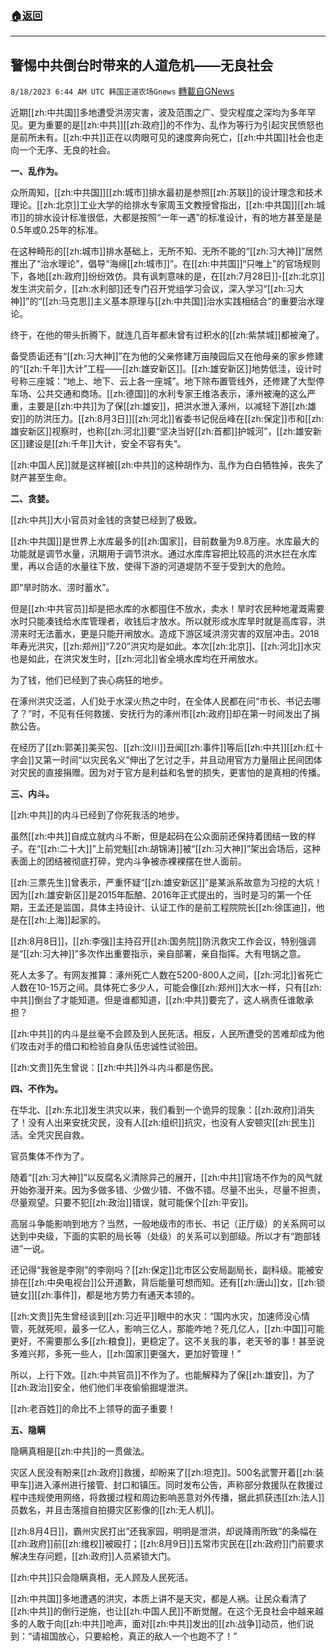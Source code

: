 ###  [:house:返回](README.md)
---


## 警惕中共倒台时带来的人道危机——无良社会
`8/18/2023 6:44 AM UTC 韩国正道农场Gnews` [轉載自GNews](https://gnews.org/articles/1566089)

近期[[zh:中共国]]多地遭受洪涝灾害，波及范围之广、受灾程度之深均为多年罕见。更为重要的是[[zh:中共]][[zh:政府]]的不作为、乱作为等行为引起灾民愤怒也是前所未有。[[zh:中共]]正在以肉眼可见的速度奔向死亡，[[zh:中共国]]社会也走向一个无序、无良的社会。

  

**一、乱作为。**

众所周知，[[zh:中共国]][[zh:城市]]排水最初是参照[[zh:苏联]]的设计理念和技术理论。[[zh:北京]]工业大学的给排水专家周玉文教授曾指出，[[zh:中共国]][[zh:城市]]的排水设计标准很低，大都是按照“一年一遇”的标准设计，有的地方甚至是是0.5年或0.25年的标准。

在这种畸形的[[zh:城市]]排水基础上，无所不知、无所不能的“[[zh:习大神]]”居然推出了“治水理论”，倡导“海绵[[zh:城市]]”。在[[zh:中共国]]“只唯上”的官场规则下，各地[[zh:政府]]纷纷效仿。具有讽刺意味的是，在[[zh:7月28日]]-[[zh:北京]]发生洪灾前夕，[[zh:水利部]]还专门召开党组学习会议，深入学习“[[zh:习大神]]”的“[[zh:马克思]]主义基本原理与[[zh:中共国]]治水实践相结合”的重要治水理论。

终于，在他的带头折腾下，就连几百年都未曾有过积水的[[zh:紫禁城]]都被淹了。

  

备受质诟还有“[[zh:习大神]]”在为他的父亲修建万亩陵园后又在他母亲的家乡修建的“[[zh:千年]]大计”工程——[[zh:雄安新区]]。[[zh:雄安新区]]地势低洼，设计时号称三座城：“地上、地下、云上各一座城”。地下除布置管线外，还修建了大型停车场、公共交通和商场。[[zh:德国]]的水利专家王维洛表示，涿州被淹的这么严重，主要是[[zh:中共]]为了保[[zh:雄安]]，把洪水泄入涿州，以减轻下游[[zh:雄安]]的防洪压力。[[zh:8月3日]][[zh:河北]]省委书记倪岳峰在[[zh:保定]]市和[[zh:雄安新区]]视察时，也称[[zh:河北]]要“坚决当好[[zh:首都]]护城河”，[[zh:雄安新区]]建设是[[zh:千年]]大计，安全不容有失“。

[[zh:中国人民]]就是这样被[[zh:中共]]的这种胡作为、乱作为白白牺牲掉，丧失了财产甚至生命。

  

**二、贪婪。**

[[zh:中共]]大小官员对金钱的贪婪已经到了极致。

[[zh:中共国]]是世界上水库最多的[[zh:国家]]，目前数量为9.8万座。水库最大的功能就是调节水量，汛期用于调节洪水。通过水库库容把比较高的洪水拦在水库里，再以合适的水量往下放，使得下游的河道堤防不至于受到大的危险。

即“旱时防水、涝时蓄水”。

  

但是[[zh:中共官员]]却是把水库的水都囤住不放水，卖水！旱时农民种地灌溉需要水时只能凑钱给水库管理者，收钱后才放水。所以就形成水库旱时就是高库容，洪涝来时无法蓄水，更是只能开闸放水。造成下游区域洪涝灾害的双层冲击。2018年寿光洪灾，[[zh:郑州]]“7.20”洪灾均是如此。本次[[zh:北京]]、[[zh:河北]]水灾也是如此，在洪灾发生时，[[zh:河北]]省全境水库均在开闸放水。

为了钱，他们已经到了丧心病狂的地步。

  

在涿州洪灾泛滥，人们处于水深火热之中时，在全体人民都在问“市长、书记去哪了？”时，不见有任何救援、安抚行为的涿州市[[zh:政府]]却在第一时间发出了捐款公告。

在经历了[[zh:郭美]]美买包、[[zh:汶川]]丑闻[[zh:事件]]等后[[zh:中共]][[zh:红十字会]]又第一时间“以灾民名义”伸出了乞讨之手，并且动用官方力量阻止民间团体对灾民的直接捐赠。因为对于官方是利益和名誉的损失，更害怕的是真相的传播。

  

**三、内斗。**

[[zh:中共]]的内斗已经到了你死我活的地步。

虽然[[zh:中共]]自成立就内斗不断，但是起码在公众面前还保持着团结一致的样子。在“[[zh:二十大]]”上前党魁[[zh:胡锦涛]]被“[[zh:习大神]]”架出会场后，这种表面上的团结被彻底打碎，党内斗争被赤裸裸摆在世人面前。

  

[[zh:三票先生]]曾表示，严重怀疑“[[zh:雄安新区]]”是某派系故意为习挖的大坑！因为[[zh:雄安新区]]是2015年酝酿、2016年正式提出的，当时是习的第一个任期，王孟还是监国，具体主持设计、认证工作的是前工程院院长[[zh:徐匡迪]]，他是在[[zh:上海]]起家的。

  

[[zh:8月8日]]，[[zh:李强]]主持召开[[zh:国务院]]防汛救灾工作会议，特别强调是“[[zh:习大神]]”多次作出重要指示，亲自部署，亲自指挥。大有甩锅之意。

死人太多了。有网友推算：涿州死亡人数在5200-800人之间，[[zh:河北]]省死亡人数在10-15万之间。具体死亡多少人，可能会像[[zh:郑州]]大水一样，只有[[zh:中共]]倒台了才能知道。但是谁都知道，[[zh:中共]]要完了，这人祸责任谁敢承担？

  

[[zh:中共]]的内斗是丝毫不会顾及到人民死活。相反，人民所遭受的苦难却成为他们攻击对手的借口和检验自身队伍忠诚性试验田。

[[zh:文贵]]先生曾说：[[zh:中共]]外斗内斗都是伤民。

  

**四、不作为。**

在华北、[[zh:东北]]发生洪灾以来，我们看到一个诡异的现象：[[zh:政府]]消失了！没有人出来安抚灾民，没有人[[zh:组织]]抗灾，也没有人安顿灾[[zh:民生]]活。全凭灾民自救。

官员集体不作为了。

  

随着“[[zh:习大神]]”以反腐名义清除异己的展开，[[zh:中共]]官场不作为的风气就开始弥漫开来。因为多做多错、少做少错、不做不错。尽量不出头，尽量不担责，尽量观望。只要不犯[[zh:政治]]错误，就可能保个[[zh:平安]]。

  

高层斗争能影响到地方？当然，一般地级市的市长、书记（正厅级）的关系网可以达到中央级，下面的实职的局长等（处级）的关系可以到部级。所以才有“跑部钱进”一说。

还记得“我爸是李刚”的李刚吗？[[zh:保定]]北市区公安局副局长，副科级。能被安排在[[zh:中央电视台]]公开道歉，背后能量可想而知。还有[[zh:唐山]]女，[[zh:锁链女]][[zh:事件]]，都是地方势力有通天本领的。

  

[[zh:文贵]]先生曾经谈到[[zh:习近平]]眼中的水灾：“国内水灾，加速师没心情管，死就死呗，最多一亿人，影响三亿人，那能咋地？死几亿人，[[zh:中国]]可能更好，不需要那么多[[zh:粮食]]，更稳定了。这不关我的事，老天爷的事！甚至说多难兴邦，多死一些人，[[zh:国家]]更强大，更加好管理！”

  

所以，上行下效。[[zh:中共官员]]不作为了。也能解释为了保[[zh:雄安]]，为了[[zh:政治]]安全，他们他们半夜偷偷掘堤泄洪。

[[zh:老百姓]]的命比不上领导的面子重要！

  

**五、隐瞒**

隐瞒真相是[[zh:中共]]的一贯做法。

灾区人民没有盼来[[zh:政府]]救援，却盼来了[[zh:坦克]]。500名武警开着[[zh:装甲车]]进入涿州进行接管、封口和镇压。同时发布公告，声称部分救援队在救援过程中违规使用网络，将救援过程和周边影响恶意对外传播，据此抓获违[[zh:法人]]员数名，并且击落擅自拍摄灾区影像的[[zh:无人机]]。

  

[[zh:8月4日]]，霸州灾民打出“还我家园，明明是泄洪，却说降雨所致”的条幅在[[zh:政府]]前[[zh:维权]]被殴打；[[zh:8月9日]]五常市灾民在[[zh:政府]]门前要求解决生存问题，[[zh:政府]]人员紧锁大门。

[[zh:中共]]只会隐瞒真相，无人顾及人民死活。

 

  

[[zh:中共国]]多地遭遇的洪灾，本质上讲不是天灾，都是人祸。让民众看清了[[zh:中共]]的倒行逆施，也让[[zh:中国人民]]不断觉醒。在这个无良社会中越来越多的人敢于向[[zh:中共]]呛声，面对[[zh:中共]]发出的[[zh:战争]]动员，他们说到：“请祖国放心，只要給枪，真正的敌人一个也跑不了！”
